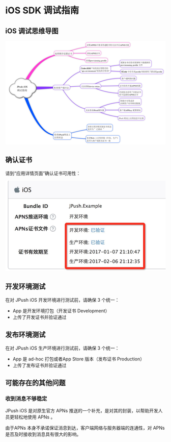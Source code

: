 # iOS SDK 调试指南

## iOS 调试思维导图

![jpush_ios](../image/JPushiOS.png)

## 确认证书

请到“应用详情页面”确认证书可用性：

![jpush_ios_5](../image/ios_tut_cert_ok.png)

## 开发环境测试

在对  JPush iOS 开发环境进行测试前，请确保 3 个统一：

+ App 是开发环境打包（开发证书 Development）
+ 上传了开发证书并验证通过

## 发布环境测试

在对  JPush iOS 生产环境进行测试前，请确保 3 个统一：

+ App 是 ad-hoc 打包或者App Store 版本（发布证书 Production）
+ 上传了发布证书并验证通过

## 可能存在的其他问题

### 收到消息不够稳定

JPush iOS 是对原生官方 APNs 推送的一个补充，是对其的封装，以帮助开发人员更轻松地使用 APNs 。

由于APNs 本身不承诺保证消息到达，客户端网络与服务器端的连通性，对 APNs 是否及时接收到消息具有很大的影响。
